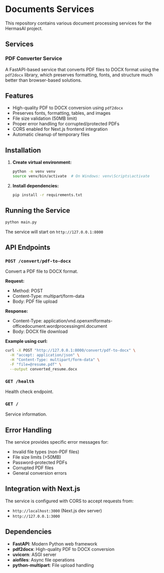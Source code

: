 # Documents Services

This repository contains various document processing services for the HermasAI project.

## Services

### PDF Converter Service
A FastAPI-based service that converts PDF files to DOCX format using the `pdf2docx` library, which preserves formatting, fonts, and structure much better than browser-based solutions.

## Features

- High-quality PDF to DOCX conversion using `pdf2docx`
- Preserves fonts, formatting, tables, and images
- File size validation (50MB limit)
- Proper error handling for corrupted/protected PDFs
- CORS enabled for Next.js frontend integration
- Automatic cleanup of temporary files

## Installation

1. **Create virtual environment:**
   ```bash
   python -m venv venv
   source venv/bin/activate  # On Windows: venv\Scripts\activate
   ```

2. **Install dependencies:**
   ```bash
   pip install -r requirements.txt
   ```

## Running the Service

```bash
python main.py
```

The service will start on `http://127.0.0.1:8000`

## API Endpoints

### `POST /convert/pdf-to-docx`
Convert a PDF file to DOCX format.

**Request:**
- Method: POST
- Content-Type: multipart/form-data
- Body: PDF file upload

**Response:**
- Content-Type: application/vnd.openxmlformats-officedocument.wordprocessingml.document
- Body: DOCX file download

**Example using curl:**
```bash
curl -X POST "http://127.0.0.1:8000/convert/pdf-to-docx" \
  -H "accept: application/json" \
  -H "Content-Type: multipart/form-data" \
  -F "file=@resume.pdf" \
  --output converted_resume.docx
```

### `GET /health`
Health check endpoint.

### `GET /`
Service information.

## Error Handling

The service provides specific error messages for:
- Invalid file types (non-PDF files)
- File size limits (>50MB)
- Password-protected PDFs
- Corrupted PDF files
- General conversion errors

## Integration with Next.js

The service is configured with CORS to accept requests from:
- `http://localhost:3000` (Next.js dev server)
- `http://127.0.0.1:3000`

## Dependencies

- **FastAPI**: Modern Python web framework
- **pdf2docx**: High-quality PDF to DOCX conversion
- **uvicorn**: ASGI server
- **aiofiles**: Async file operations
- **python-multipart**: File upload handling